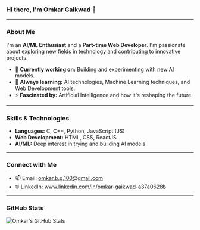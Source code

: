 

### Hi there, I'm Omkar Gaikwad 👋

---


### About Me

I'm an **AI/ML Enthusiast** and a **Part-time Web Developer**. I'm passionate about exploring new fields in technology and contributing to innovative projects. 

- 🔭 **Currently working on:** Building and experimenting with new AI models.
- 🌱 **Always learning:** AI technologies, Machine Learning techniques, and Web Development tools.
- ⚡ **Fascinated by:** Artificial Intelligence and how it's reshaping the future.

---

### Skills & Technologies

- **Languages:** C, C++, Python, JavaScript (JS)
- **Web Development:** HTML, CSS, ReactJS
- **AI/ML:** Deep interest in trying and building AI models

---

### Connect with Me

- 📫 Email: omkar.b.g.100@gmail.com
- 🌐 LinkedIn: www.linkedin.com/in/omkar-gaikwad-a37a0628b
---

### GitHub Stats

![Omkar's GitHub Stats](https://github-readme-stats.vercel.app/api?username=omkarbg100&show_icons=true&theme=radical)
